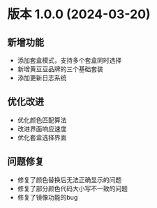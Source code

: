 # 版本 1.0.0 (2024-03-20)

## 新增功能
- 添加套盒模式，支持多个套盒同时选择
- 新增黄豆豆品牌的三个基础套装
- 添加更新日志系统

## 优化改进
- 优化颜色匹配算法
- 改进界面响应速度
- 优化套盒选择界面

## 问题修复
- 修复了颜色替换后无法正确显示的问题
- 修复了部分颜色代码大小写不一致的问题
- 修复了镜像功能的bug 